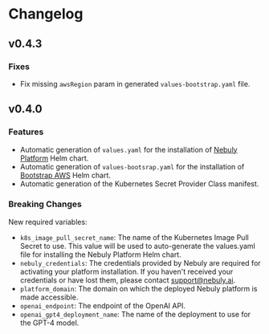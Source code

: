 # Changelog

## v0.4.3

### Fixes

- Fix missing `awsRegion` param in generated `values-bootstrap.yaml` file.

## v0.4.0

### Features

- Automatic generation of `values.yaml` for the installation of [Nebuly Platform](https://github.com/nebuly-ai/helm-charts/tree/main/nebuly-platform) Helm chart.
- Automatic generation of `values-bootsrap.yaml` for the installation of [Bootstrap AWS](https://github.com/nebuly-ai/helm-charts/tree/main/bootstrap-aws) Helm chart.
- Automatic generation of the Kubernetes Secret Provider Class manifest.

### Breaking Changes

New required variables:

- `k8s_image_pull_secret_name`: The name of the Kubernetes Image Pull Secret to use.
  This value will be used to auto-generate the values.yaml file for installing the Nebuly Platform Helm chart.
- `nebuly_credentials`: The credentials provided by Nebuly are required for activating your platform installation.
  If you haven't received your credentials or have lost them, please contact support@nebuly.ai.
- `platform_domain`: The domain on which the deployed Nebuly platform is made accessible.
- `openai_endpoint`: The endpoint of the OpenAI API.
- `openai_gpt4_deployment_name`: The name of the deployment to use for the GPT-4 model.
